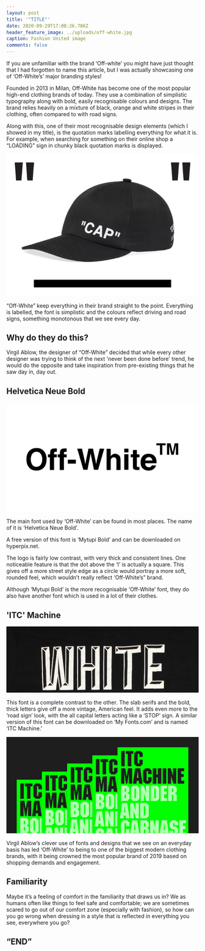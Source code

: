```yaml
---
layout: post
title: '"TITLE"'
date: 2020-09-29T17:08:26.786Z
header_feature_image: ../uploads/off-white.jpg
caption: Fashion United image
comments: false
---
```

If you are unfamiliar with the brand ‘Off-white’ you might have just thought that I had forgotten to name this article, but I was actually showcasing one of ‘Off-White’s’ major branding styles!

Founded in 2013 in Milan, Off-White has become one of the most popular high-end clothing brands of today. They use a combination of simplistic typography along with bold, easily recognisable colours and designs. The brand relies heavily on a mixture of black, orange and white stripes in their clothing, often compared to with road signs.

Along with this, one of their most recognisable design elements (which I showed in my title), is the quotation marks labelling everything for what it is. For example, when searching for something on their online shop a “LOADING” sign in chunky black quotation marks is displayed.

!['Off-White' cap by Dropdate](../uploads/off-white-quote-range-end-1.jpg "'Off-White' cap by Dropdate")

“Off-White” keep everything in their brand straight to the point. Everything is labelled, the font is simplistic and the colours reflect driving and road signs, something monotonous that we see every day.

## Why do they do this?

Virgil Ablow, the designer of “Off-White” decided that while every other designer was trying to think of the next 'never been done before' trend, he would do the opposite and take inspiration from pre-existing things that he saw day in, day out.

## Helvetica Neue Bold

!['Off-White' logo by Hyperpix](../uploads/off-white-logo-font-free-download-856x484.jpg "'Off-White' logo by Hyperpix")

The main font used by ‘Off-White’ can be found in most places. The name of it is ‘Helvetica Neue Bold’.

A free version of this font is ‘Mytupi Bold’ and can be downloaded on hyperpix.net.

The logo is fairly low contrast, with very thick and consistent lines. One noticeable feature is that the dot above the ‘I’ is actually a square. This gives off a more street style edge as a circle would portray a more soft, rounded feel, which wouldn’t really reflect ‘Off-White’s” brand.

Although ‘Mytupi Bold’ is the more recognisable ‘Off-White’ font, they do also have another font which is used in a lot of their clothes.

## 'ITC' Machine

![Image of 'Off-White' jumper ](../uploads/620744.jpg "Image of 'Off-White' jumper ")

This font is a complete contrast to the other. The slab serifs and the bold, thick letters give off a more vintage, American feel. It adds even more to the ‘road sign’ look, with the all capital letters acting like a ‘STOP’ sign. A similar version of this font can be downloaded on ‘My Fonts.com’ and is named ‘ITC Machine.’

!['ITC Machine' from Myfonts.com](../uploads/272413.png "'ITC Machine' from Myfonts.com")

Virgil Ablow’s clever use of fonts and designs that we see on an everyday basis has led ‘Off-White’ to being to one of the biggest modern clothing brands, with it being crowned the most popular brand of 2019 based on shopping demands and engagement.

## Familiarity

Maybe it’s a feeling of comfort in the familiarity that draws us in? We as humans often like things to feel safe and comfortable; we are sometimes scared to go out of our comfort zone (especially with fashion), so how can you go wrong when dressing in a style that is reflected in everything you see, everywhere you go?

## **“END”**